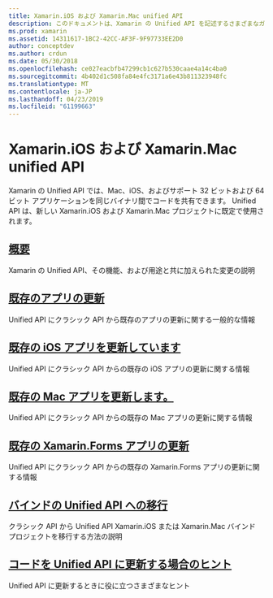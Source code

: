 ```yaml
---
title: Xamarin.iOS および Xamarin.Mac unified API
description: このドキュメントは、Xamarin の Unified API を記述するさまざまなガイドにリンクしています。 リンクされたコンテンツは、Unified API の概要し、既存のプロジェクトを移行する方法について説明します。
ms.prod: xamarin
ms.assetid: 14311617-1BC2-42CC-AF3F-9F97733EE2D0
author: conceptdev
ms.author: crdun
ms.date: 05/30/2018
ms.openlocfilehash: ce027eacbfb47299cb1c627b530caae4a14c4ba0
ms.sourcegitcommit: 4b402d1c508fa84e4fc3171a6e43b811323948fc
ms.translationtype: MT
ms.contentlocale: ja-JP
ms.lasthandoff: 04/23/2019
ms.locfileid: "61199663"
---
```

# <a name="unified-api-for-xamarinios-and-xamarinmac"></a>Xamarin.iOS および Xamarin.Mac unified API

Xamarin の Unified API では、Mac、iOS、およびサポート 32 ビットおよび 64 ビット アプリケーションを同じバイナリ間でコードを共有できます。 Unified API は、新しい Xamarin.iOS および Xamarin.Mac プロジェクトに既定で使用されます。

## <a name="overviewoverviewmd"></a>[概要](overview.md)

Xamarin の Unified API、その機能、および用途と共に加えられた変更の説明

## <a name="update-existing-appsupdating-appsmd"></a>[既存のアプリの更新](updating-apps.md)

Unified API にクラシック API から既存のアプリの更新に関する一般的な情報

## <a name="updating-existing-ios-appsupdating-ios-appsmd"></a>[既存の iOS アプリを更新しています](updating-ios-apps.md)

Unified API にクラシック API からの既存の iOS アプリの更新に関する情報

## <a name="updating-existing-mac-appsupdating-mac-appsmd"></a>[既存の Mac アプリを更新します。](updating-mac-apps.md)

Unified API にクラシック API からの既存の Mac アプリの更新に関する情報

## <a name="update-existing-xamarinforms-appsupdating-xamarin-forms-appsmd"></a>[既存の Xamarin.Forms アプリの更新](updating-xamarin-forms-apps.md)

Unified API にクラシック API からの既存の Xamarin.Forms アプリの更新に関する情報

## <a name="migrating-a-binding-to-the-unified-apiupdate-bindingmd"></a>[バインドの Unified API への移行](update-binding.md)

クラシック API から Unified API Xamarin.iOS または Xamarin.Mac バインド プロジェクトを移行する方法の説明

## <a name="tips-for-updating-code-to-the-unified-apiupdating-tipsmd"></a>[コードを Unified API に更新する場合のヒント](updating-tips.md)

Unified API に更新するときに役に立つさまざまなヒント

